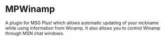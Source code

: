 MPWinamp
========

A plugin for MSG Plus! which allows automatic updating of your nickname while using information from Winamp. It also allows you to control Winamp through MSN chat windows.
